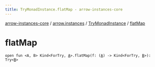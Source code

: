 ```yaml
---
title: TryMonadInstance.flatMap - arrow-instances-core
---
```


[arrow-instances-core](../../index.html) / [arrow.instances](../index.html) / [TryMonadInstance](index.html) / [flatMap](./flat-map.html)

# flatMap

`open fun <A, B> Kind<ForTry, `[`A`](flat-map.html#A)`>.flatMap(f: (`[`A`](flat-map.html#A)`) -> Kind<ForTry, `[`B`](flat-map.html#B)`>): Try<`[`B`](flat-map.html#B)`>`